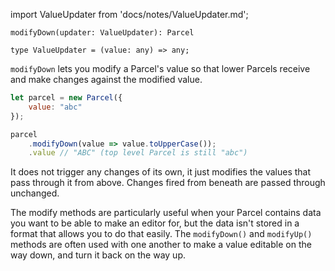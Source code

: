 import ValueUpdater from 'docs/notes/ValueUpdater.md';

```flow
modifyDown(updater: ValueUpdater): Parcel

type ValueUpdater = (value: any) => any;
```

`modifyDown` lets you modify a Parcel's value so that lower Parcels receive and make changes against the modified value.

```js
let parcel = new Parcel({
    value: "abc"
});

parcel
    .modifyDown(value => value.toUpperCase());
    .value // "ABC" (top level Parcel is still "abc")
```

It does not trigger any changes of its own, it just modifies the values that pass through it from above. Changes fired from beneath are passed through unchanged.

The modify methods are particularly useful when your Parcel contains data you want to be able to make an editor for, but the data isn't stored in a format that allows you to do that easily. The `modifyDown()` and `modifyUp()` methods are often used with one another to make a value editable on the way down, and turn it back on the way up.

<ValueUpdater />
